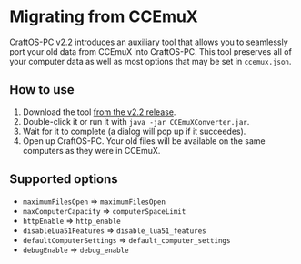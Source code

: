 # Migrating from CCEmuX
CraftOS-PC v2.2 introduces an auxiliary tool that allows you to seamlessly port your old data from CCEmuX into CraftOS-PC. This tool preserves all of your computer data as well as most options that may be set in `ccemux.json`.

## How to use
1. Download the tool [from the v2.2 release](https://github.com/MCJack123/craftos2/releases/download/v2.2/CCEmuXConverter.jar).
2. Double-click it or run it with `java -jar CCEmuXConverter.jar`.
3. Wait for it to complete (a dialog will pop up if it succeedes).
4. Open up CraftOS-PC. Your old files will be available on the same computers as they were in CCEmuX.

## Supported options
* `maximumFilesOpen` => `maximumFilesOpen`
* `maxComputerCapacity` => `computerSpaceLimit`
* `httpEnable` => `http_enable`
* `disableLua51Features` => `disable_lua51_features`
* `defaultComputerSettings` => `default_computer_settings`
* `debugEnable` => `debug_enable`